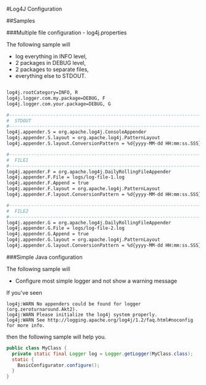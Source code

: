 #Log4J Configuration

##Samples

###Multiple file configuration - log4j.properties

The following sample will
 * log everything in INFO level,
 * 2 packages in DEBUG level,
 * 2 packages to separate files,
 * everything else to STDOUT.

```Bash

log4j.rootCategory=INFO, R
log4j.logger.com.my.package=DEBUG, F
log4j.logger.com.your.package=DEBUG, G

#------------------------------------------------------------------------------
#  STDOUT
#------------------------------------------------------------------------------
log4j.appender.S = org.apache.log4j.ConsoleAppender
log4j.appender.S.layout = org.apache.log4j.PatternLayout
log4j.appender.S.layout.ConversionPattern = %d{yyyy-MM-dd HH:mm:ss.SSS} %-5p [%c{1}] %m%n

#------------------------------------------------------------------------------
#  FILE1
#------------------------------------------------------------------------------
log4j.appender.F = org.apache.log4j.DailyRollingFileAppender
log4j.appender.F.File = logs/log-file-1.log
log4j.appender.F.Append = true
log4j.appender.F.layout = org.apache.log4j.PatternLayout
log4j.appender.F.layout.ConversionPattern = %d{yyyy-MM-dd HH:mm:ss.SSS} %-5p (%t) [%c{1}] %m%n

#------------------------------------------------------------------------------
#  FILE2
#------------------------------------------------------------------------------
log4j.appender.G = org.apache.log4j.DailyRollingFileAppender
log4j.appender.G.File = logs/log-file-2.log
log4j.appender.G.Append = true
log4j.appender.G.layout = org.apache.log4j.PatternLayout
log4j.appender.G.layout.ConversionPattern = %d{yyyy-MM-dd HH:mm:ss.SSS} %-5p (%t) [%c{1}] %m%n
```

###Simple Java configuration

The following sample will
 * Configure most simple logger and not show a warning message

If you've seen

```Text
log4j:WARN No appenders could be found for logger (org.zeroturnaround.Akt2).
log4j:WARN Please initialize the log4j system properly.
log4j:WARN See http://logging.apache.org/log4j/1.2/faq.html#noconfig for more info.
```

then the following sample will help you.

```Java
public class MyClass {
  private static final Logger log = Logger.getLogger(MyClass.class);
  static {
    BasicConfigurator.configure();
  }
}
```
